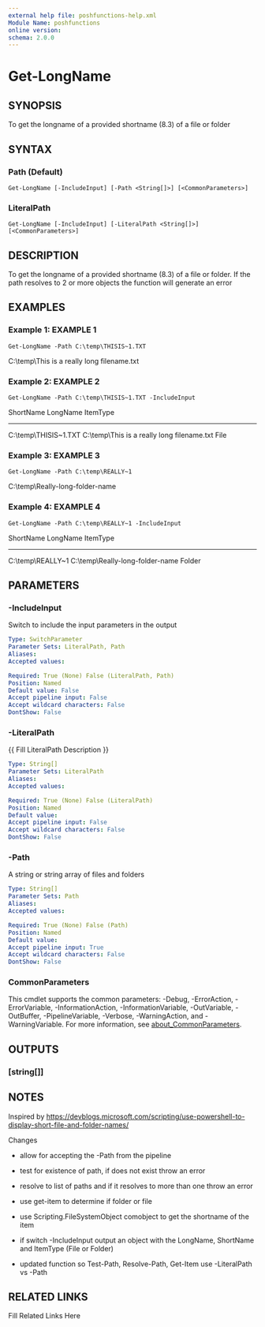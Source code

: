 ```yaml
---
external help file: poshfunctions-help.xml
Module Name: poshfunctions
online version: 
schema: 2.0.0
---
```


# Get-LongName

## SYNOPSIS

To get the longname of a provided shortname (8.3) of a file or folder

## SYNTAX

### Path (Default)

```
Get-LongName [-IncludeInput] [-Path <String[]>] [<CommonParameters>]
```

### LiteralPath

```
Get-LongName [-IncludeInput] [-LiteralPath <String[]>] [<CommonParameters>]
```

## DESCRIPTION

To get the longname of a provided shortname (8.3) of a file or folder.
If the path resolves to 2 or more objects the function will generate an error


## EXAMPLES

### Example 1: EXAMPLE 1

```
Get-LongName -Path C:\temp\THISIS~1.TXT
```

C:\temp\This is a really long filename.txt





### Example 2: EXAMPLE 2

```
Get-LongName -Path C:\temp\THISIS~1.TXT -IncludeInput
```

ShortName            LongName                                   ItemType
---------            --------                                   --------
C:\temp\THISIS~1.TXT C:\temp\This is a really long filename.txt File





### Example 3: EXAMPLE 3

```
Get-LongName -Path C:\temp\REALLY~1
```

C:\temp\Really-long-folder-name





### Example 4: EXAMPLE 4

```
Get-LongName -Path C:\temp\REALLY~1 -IncludeInput
```

ShortName        LongName                        ItemType
---------        --------                        --------
C:\temp\REALLY~1 C:\temp\Really-long-folder-name Folder






## PARAMETERS

### -IncludeInput

Switch to include the input parameters in the output

```yaml
Type: SwitchParameter
Parameter Sets: LiteralPath, Path
Aliases: 
Accepted values: 

Required: True (None) False (LiteralPath, Path)
Position: Named
Default value: False
Accept pipeline input: False
Accept wildcard characters: False
DontShow: False
```

### -LiteralPath

{{ Fill LiteralPath Description }}

```yaml
Type: String[]
Parameter Sets: LiteralPath
Aliases: 
Accepted values: 

Required: True (None) False (LiteralPath)
Position: Named
Default value: 
Accept pipeline input: False
Accept wildcard characters: False
DontShow: False
```

### -Path

A string or string array of files and folders

```yaml
Type: String[]
Parameter Sets: Path
Aliases: 
Accepted values: 

Required: True (None) False (Path)
Position: Named
Default value: 
Accept pipeline input: True
Accept wildcard characters: False
DontShow: False
```


### CommonParameters

This cmdlet supports the common parameters: -Debug, -ErrorAction, -ErrorVariable, -InformationAction, -InformationVariable, -OutVariable, -OutBuffer, -PipelineVariable, -Verbose, -WarningAction, and -WarningVariable. For more information, see [about_CommonParameters](http://go.microsoft.com/fwlink/?LinkID=113216).

## OUTPUTS

### [string[]]


## NOTES

Inspired by https://devblogs.microsoft.com/scripting/use-powershell-to-display-short-file-and-folder-names/

Changes
* allow for accepting the -Path from the pipeline
* test for existence of path, if does not exist throw an error
* resolve to list of paths and if it resolves to more than one throw an error
* use get-item to determine if folder or file
* use Scripting.FileSystemObject comobject to get the shortname of the item
* if switch -IncludeInput output an object with the LongName, ShortName and ItemType (File or Folder)

* updated function so Test-Path, Resolve-Path, Get-Item use -LiteralPath vs -Path


## RELATED LINKS

Fill Related Links Here

